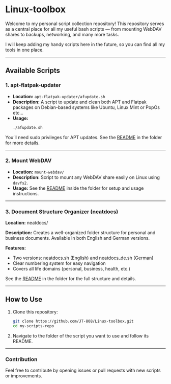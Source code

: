 # Linux-toolbox

Welcome to my personal script collection repository!
This repository serves as a central place for all my useful bash scripts — from mounting WebDAV shares to backups, networking, and many more tasks.

I will keep adding my handy scripts here in the future, so you can find all my tools in one place.

---

## Available Scripts

### 1. apt-flatpak-updater

- **Location:** `apt-flatpak-updater/afupdate.sh`
- **Description:** A script to update and clean both APT and Flatpak packages on Debian-based systems like Ubuntu, Linux Mint or PopOs etc...
- **Usage:**
  ```bash
  ./afupdate.sh
  ```
You’ll need sudo privileges for APT updates.
See the [README](apt-flatpak-updater/README.md) in the folder for more details.

---

### 2. Mount WebDAV

- **Location:** `mount-webdav/`
- **Description:** Script to mount any WebDAV share easily on Linux using `davfs2`.
- **Usage:** See the [README](mount-webdav/README.md) inside the folder for setup and usage instructions.
---

### 3. Document Structure Organizer (neatdocs)
**Location:** neatdocs/

**Description:** Creates a well-organized folder structure for personal and business documents. Available in both English and German versions.

**Features:**
- Two versions: neatdocs.sh (English) and neatdocs_de.sh (German)
- Clear numbering system for easy navigation
- Covers all life domains (personal, business, health, etc.)

See the [README](neatdocs/README.md) in the folder for the full structure and details.


---
## How to Use

1. Clone this repository:
   ```bash
   git clone https://github.com/JT-808/Linux-toolbox.git
   cd my-scripts-repo
2. Navigate to the folder of the script you want to use and follow its README.

---
### Contribution
Feel free to contribute by opening issues or pull requests with new scripts or improvements.



